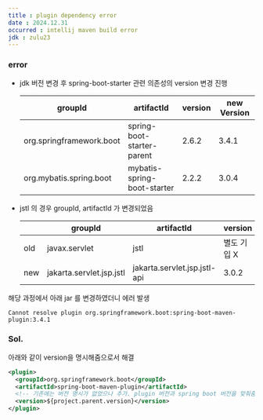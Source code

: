 ```yaml
---
title : plugin dependency error
date : 2024.12.31
occurred : intellij maven build error
jdk : zulu23
---
```


### error

- jdk 버전 변경 후 spring-boot-starter 관련 의존성의 version 변경 진행
  
  |groupId | artifactId | version | new Version | 
  |--------|------------|---------|-------------|
  |org.springframework.boot | spring-boot-starter-parent  | 2.6.2 | 3.4.1 |
  |org.mybatis.spring.boot  | mybatis-spring-boot-starter | 2.2.2 | 3.0.4 |

- jstl 의 경우 groupId, artifactId 가 변경되었음
    
  |     |groupId | artifactId | version | 
  |-----|--------|------------|---------|
  | old |javax.servlet            | jstl                         | 별도 기입 X |
  | new |jakarta.servlet.jsp.jstl | jakarta.servlet.jsp.jstl-api | 3.0.2 |
  
해당 과정에서 아래 jar 를 변경하였더니 에러 발생

```
Cannot resolve plugin org.springframework.boot:spring-boot-maven-plugin:3.4.1
```

### Sol.
아래와 같이 version을 명시해줌으로서 해결
```xml
<plugin>
  <groupId>org.springframework.boot</groupId>
  <artifactId>spring-boot-maven-plugin</artifactId>
  <!-- 기존에는 버전 명시가 없었으나 추가. plugin 버전과 spring boot 버전을 맞춰줌 -->
  <version>${project.parent.version}</version>
</plugin>
```
